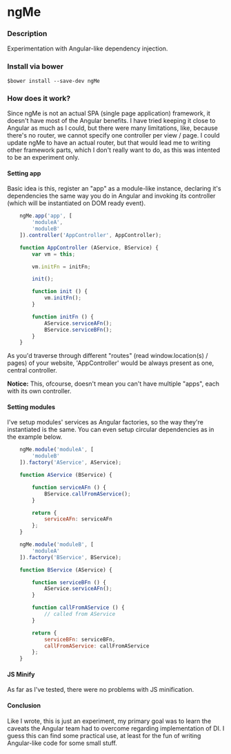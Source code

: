 # ngMe

### Description

Experimentation with Angular-like dependency injection.

### Install via bower

````shell
$bower install --save-dev ngMe
````

### How does it work?

Since ngMe is not an actual SPA (single page application) framework, it doesn't have most of the Angular benefits. I have tried keeping it close to Angular as much as I could, but there were many limitations, like, because there's no router, we cannot specify one controller per view / page. I could update ngMe to have an actual router, but that would lead me to writing other framework parts, which I don't really want to do, as this was intented to be an experiment only.


#### Setting app

Basic idea is this, register an "app" as a module-like instance, declaring it's dependencies the same way you do in Angular and invoking its controller (which will be instantiated on DOM ready event).

````javascript
    ngMe.app('app', [
        'moduleA',
        'moduleB'
    ]).controller('AppController', AppController);

    function AppController (AService, BService) {
        var vm = this;

        vm.initFn = initFn;

        init();

        function init () {
            vm.initFn();
        }

        function initFn () {
            AService.serviceAFn();
            BService.serviceBFn();
        }
    }
````

As you'd traverse through different "routes" (read window.location(s) / pages) of your website, 'AppController' would be always present as one, central controller.

**Notice:** This, ofcourse, doesn't mean you can't have multiple "apps", each with its own controller.


#### Setting modules

I've setup modules' services as Angular factories, so the way they're instantiated is the same. You can even setup circular dependencies as in the example below.

````javascript
    ngMe.module('moduleA', [
        'moduleB'
    ]).factory('AService', AService);

    function AService (BService) {

        function serviceAFn () {
            BService.callFromAService();
        }

        return {
            serviceAFn: serviceAFn
        };
    }

    ngMe.module('moduleB', [
        'moduleA'
    ]).factory('BService', BService);

    function BService (AService) {

        function serviceBFn () {
            AService.serviceAFn();
        }

        function callFromAService () {
            // called from AService
        }

        return {
            serviceBFn: serviceBFn,
            callFromAService: callFromAService
        };
    }
````

#### JS Minify

As far as I've tested, there were no problems with JS minification.


#### Conclusion

Like I wrote, this is just an experiment, my primary goal was to learn the caveats the Angular team had to overcome regarding implementation of DI. I guess this can find some practical use, at least for the fun of writing Angular-like code for some small stuff.

